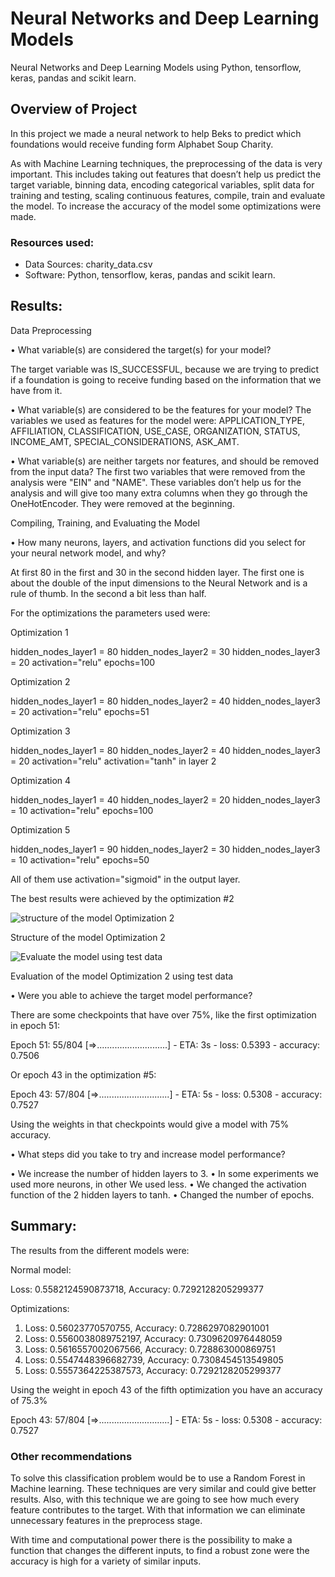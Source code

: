 # Neural Networks and Deep Learning Models


Neural Networks and Deep Learning Models using Python, tensorflow, keras, pandas and scikit learn.


## Overview of Project

In this project we made a neural network to help Beks to predict which foundations would receive funding form Alphabet Soup Charity. 

As with Machine Learning techniques, the preprocessing of the data is very important. This includes taking out features that doesn’t help us predict the target variable, binning data, encoding categorical variables, split data for training and testing, scaling continuous features, compile, train and evaluate the model. To increase the accuracy of the model some optimizations were made.

### Resources used:
-	Data Sources: charity_data.csv
-	Software: Python, tensorflow, keras, pandas and scikit learn.


## Results:

Data Preprocessing

•	What variable(s) are considered the target(s) for your model?

The target variable was IS_SUCCESSFUL, because we are trying to predict if a foundation is going to receive funding based on the information that we have from it.

•	What variable(s) are considered to be the features for your model?
The variables we used as features for the model were: APPLICATION_TYPE, AFFILIATION, CLASSIFICATION, USE_CASE, ORGANIZATION, STATUS, INCOME_AMT, SPECIAL_CONSIDERATIONS, ASK_AMT.

•	What variable(s) are neither targets nor features, and should be removed from the input data? 
The first two variables that were removed from the analysis were "EIN" and "NAME". These variables don’t help us for the analysis and will give too many extra columns when they go through the OneHotEncoder. They were removed at the beginning.

Compiling, Training, and Evaluating the Model

•	How many neurons, layers, and activation functions did you select for your neural network model, and why?

At first 80 in the first and 30 in the second hidden layer. The first one is about the double of the input dimensions to the Neural Network and is a rule of thumb. In the second a bit less than half.

For the optimizations the parameters used were:

Optimization 1

hidden_nodes_layer1 = 80
hidden_nodes_layer2 = 30
hidden_nodes_layer3 = 20
activation="relu"
epochs=100

Optimization 2

hidden_nodes_layer1 = 80
hidden_nodes_layer2 = 40
hidden_nodes_layer3 = 20
activation="relu"
epochs=51

Optimization 3

hidden_nodes_layer1 = 80
hidden_nodes_layer2 = 40
hidden_nodes_layer3 = 20
activation="relu"
activation="tanh" in layer 2

Optimization 4

hidden_nodes_layer1 = 40
hidden_nodes_layer2 = 20
hidden_nodes_layer3 = 10
activation="relu"
epochs=100

Optimization 5

hidden_nodes_layer1 = 90
hidden_nodes_layer2 = 30
hidden_nodes_layer3 = 10
activation="relu"
epochs=50

All of them use activation="sigmoid" in the output layer.

The best results were achieved by the optimization #2



![structure of the model Optimization 2](https://user-images.githubusercontent.com/96758511/169699079-1eb89df2-a6f4-4c98-8f22-828d9a949feb.png)


Structure of the model Optimization 2




![Evaluate the model using test data](https://user-images.githubusercontent.com/96758511/169699070-ee61ac28-82d3-4865-b70d-d8ff35607079.png)


Evaluation of the model Optimization 2 using test data




•	Were you able to achieve the target model performance?


There are some checkpoints that have over 75%, like the first optimization in epoch 51:

Epoch 51: 
 55/804 [=>............................] - ETA: 3s - loss: 0.5393 - accuracy: 0.7506

Or epoch 43 in the optimization #5:

Epoch 43: 
 57/804 [=>............................] - ETA: 5s - loss: 0.5308 - accuracy: 0.7527
	
Using the weights in that checkpoints would give a model with 75% accuracy.

•	What steps did you take to try and increase model performance?
 
•	We increase the number of hidden layers to 3.
•	In some experiments we used more neurons, in other We used less. 
•	We changed the activation function of the 2 hidden layers to tanh.
•	Changed the number of epochs.


## Summary:


The results from the different models were:

Normal model: 

Loss: 0.5582124590873718, Accuracy: 0.7292128205299377

Optimizations:
1)	Loss: 0.56023770570755, Accuracy: 0.7286297082901001
2)	Loss: 0.5560038089752197, Accuracy: 0.7309620976448059
3)	Loss: 0.5616557002067566, Accuracy: 0.728863000869751
4)	Loss: 0.5547448396682739, Accuracy: 0.7308454513549805
5)	Loss: 0.5557364225387573, Accuracy: 0.7292128205299377

Using the weight in epoch 43 of the fifth optimization you have an accuracy of 75.3%

Epoch 43: 
57/804 [=>............................] - ETA: 5s - loss: 0.5308 - accuracy: 0.7527


### Other recommendations

To solve this classification problem would be to use a Random Forest in Machine learning. These techniques are very similar and could give better results. Also, with this technique we are going to see how much every feature contributes to the target. With that information we can eliminate unnecessary features in the preprocess stage. 

With time and computational power there is the possibility to make a function that changes the different inputs, to find a robust zone were the accuracy is high for a variety of similar inputs. 




